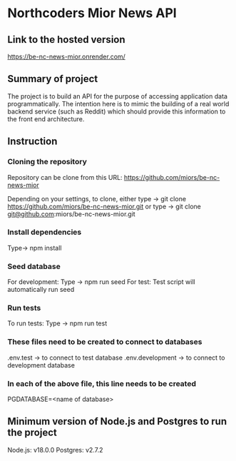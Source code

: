 # Northcoders Mior News API

## Link to the hosted version

https://be-nc-news-mior.onrender.com/

## Summary of project

The project is to build an API for the purpose of accessing application data programmatically. The intention here is to mimic the building of a real world backend service (such as Reddit) which should provide this information to the front end architecture.

## Instruction

### Cloning the repository

Repository can be clone from this URL:
https://github.com/miors/be-nc-news-mior

Depending on your settings, to clone, either type -> git clone https://github.com/miors/be-nc-news-mior.git
or
type -> git clone git@github.com:miors/be-nc-news-mior.git

### Install dependencies

Type-> npm install

### Seed database

For development: Type -> npm run seed
For test: Test script will automatically run seed

### Run tests

To run tests: Type -> npm run test

### These files need to be created to connect to databases

.env.test -> to connect to test database
.env.development -> to connect to development database

### In each of the above file, this line needs to be created

PGDATABASE=\<name of database\>

## Minimum version of Node.js and Postgres to run the project

Node.js: v18.0.0
Postgres: v2.7.2
